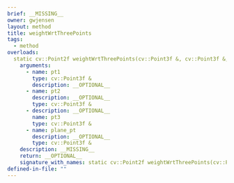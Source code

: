 ```yaml
---
brief: __MISSING__
owner: gwjensen
layout: method
title: weightWrtThreePoints
tags:
  - method
overloads:
  static cv::Point2f weightWrtThreePoints(cv::Point3f &, cv::Point3f &, cv::Point3f &, cv::Point3f &):
    arguments:
      - name: pt1
        type: cv::Point3f &
        description: __OPTIONAL__
      - name: pt2
        description: __OPTIONAL__
        type: cv::Point3f &
      - description: __OPTIONAL__
        name: pt3
        type: cv::Point3f &
      - name: plane_pt
        description: __OPTIONAL__
        type: cv::Point3f &
    description: __MISSING__
    return: __OPTIONAL__
    signature_with_names: static cv::Point2f weightWrtThreePoints(cv::Point3f & pt1, cv::Point3f & pt2, cv::Point3f & pt3, cv::Point3f & plane_pt)
defined-in-file: ""
---
```

